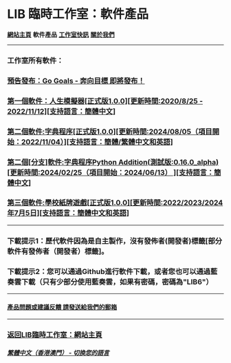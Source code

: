 # LIB 臨時工作室：軟件產品
**[網站主頁](index)** **軟件產品** **[工作室快訊](News)** **[關於我們](About_us)**

------------

### 工作室所有軟件：

### [預告發布：Go Goals - 奔向目標 即將發布！](Go_Goals_preview)
### [第一個軟件：人生模擬器[正式版1.0.0][更新時間:2020/8/25 - 2022/11/12][支持語言：簡體中文]](Life_Simulator)
### [第二個軟件:字典程序[正式版1.0.0][更新時間:2024/08/05（項目開始：2022/11/04）][支持語言：簡體/繁體中文和英語]](Chinese_dictionary)
### [第二個[分支]軟件:字典程序Python Addition(測試版:0.16.0_alpha)[更新時間:2024/02/25（項目開始：2024/06/13） ][支持語言：簡體中文]](Chinese_dictionary_Python)
### [第三個軟件:學校紙牌遊戲[正式版1.0.0][更新時間:2022/2023/2024年7月5日][支持語言：簡體中文和英語]](School_card_game)
------------

### 下載提示1：歷代軟件因為是自主製作，沒有發佈者(開發者)標籤[部分軟件有發佈者（開發者）標籤]。
### 下載提示2：您可以通過Github進行軟件下載，或者您也可以通過藍奏雲下載（只有少部分使用藍奏雲，如果有密碼，密碼為"LIB6"）
------------
#### [產品問題或建議反饋 請發送給我們的郵箱](mailto:LIB_Provisional_Studio@outlook.com)
------------
### [返回LIB臨時工作室：網站主頁](index)
##### [繁體中文（香港澳門） - 切換您的語言](https://libps.github.io/index)
